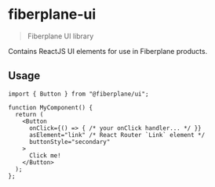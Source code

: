 # fiberplane-ui

> Fiberplane UI library

Contains ReactJS UI elements for use in Fiberplane products.

## Usage

```tsx
import { Button } from "@fiberplane/ui";

function MyComponent() {
  return (
    <Button
      onClick={() => { /* your onClick handler... */ }}
      asElement="link" /* React Router `Link` element */
      buttonStyle="secondary"
    >
      Click me!
    </Button>
  );
};
```
